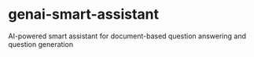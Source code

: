 # genai-smart-assistant
AI-powered smart assistant for document-based question answering and question generation
